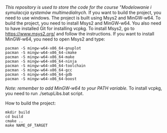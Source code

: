 *This repository is used to store the code for the course "Modelowanie i symulaccja systemów multimedialnych.*
If you want to build the project, you need to use windows.
The project is built using Msys2 and MinGW-w64.
To build the project, you need to install Msys2 and MinGW-w64.
You also need to have installed Git for installing vcpkg.
To install Msys2, go to https://www.msys2.org/ and follow the instructions.
If you want to install MinGW-w64, you need to open Msys2 and type:
```
pacman -S mingw-w64-x86_64-gnuplot
pacman -S mingw-w64-x86_64-cmake
pacman -S mingw-w64-x86_64-make
pacman -S mingw-w64-x86_64-ninja
pacman -S mingw-w64-x86_64-toolchain
pacman -S mingw-w64-x86_64-gcc
pacman -S mingw-w64-x86_64-gdb
pacman -S mingw-w64-x86_64-boost
```
*Note: remember to add MinGW-w64 to your PATH variable.*
To install vcpkg, you need to run ./setupLibs.bat script.

How to build the project:
```
mkdir build
cd build
cmake ..
make NAME_OF_TARGET
```
